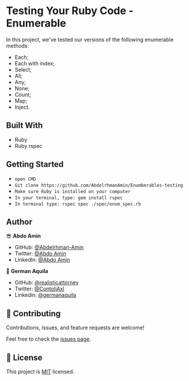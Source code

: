 # Testing Your Ruby Code - Enumerable

In this project, we've tested our versions of the following enumerable methods:

- Each;
- Each with index;
- Select;
- All;
- Any;
- None;
- Count;
- Map;
- Inject.

## Built With

- Ruby
- Ruby rspec

## Getting Started

- `open CMD`
- `Git clone https://github.com/AbdelrhmanAmin/Enumberables-testing` 
- `Make sure Ruby is installed on your computer`
- `In your terminal, type: gem install rspec`
- `In terminal type: rspec spec ./spec/enum_spec.rb`

## Author

😎 **Abdo Amin**

- GitHub: [@Abdelrhman-Amin](https://github.com/AbdelrhmanAmin)
- Twitter: [@Abdo Amin](https://twitter.com/AbdoAmi60489112)
- LinkedIn: [@Abdo Amin](https://www.linkedin.com/in/abdo-amin-ab786a1b0/)


👤 **German Aquila**

- GitHub: [@realisticattorney](https://github.com/realisticattorney)
- Twitter: [@ContoliAxl](https://www.twitter.com/contoliaxl)
- Linkedin: [@germanaquila](https://www.linkedin.com/in/german-aquila-55a9171b5/)


## 🤝 Contributing

Contributions, issues, and feature requests are welcome!

Feel free to check the [issues page](https://github.com/AbdelrhmanAmin/Enumberables-testing/issues).

## 📝 License

This project is [MIT](./LICENSE) licensed.
